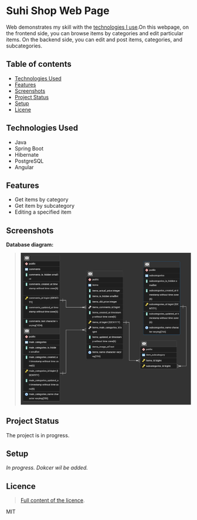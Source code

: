 # Suhi Shop Web Page
Web demonstrates my skill with the [technologies I use](#technologies-used).On this webpage, on the frontend side, you can browse items by categories and edit particular items. On the backend side, you can edit and post items, categories, and subcategories.

## Table of contents
* [Technologies Used](#technologies-used)
* [Features](#features)
* [Screenshots](#screenshots)
* [Project Status](#project-status)
* [Setup](#setup)
* [Licene](#licence)

## Technologies Used
- Java
- Spring Boot
- Hibernate
- PostgreSQL
- Angular

## Features
- Get items by category
- Get item by subcategory
- Editing a specified item

## Screenshots
**Database diagram:**
>![SushiShop_database](images/Database_diagram.png)

## Project Status
The project is in progress.

## Setup
_In progress. Dokcer wil be added._

## Licence
> [Full content of the licence](LICENSE).

MIT

